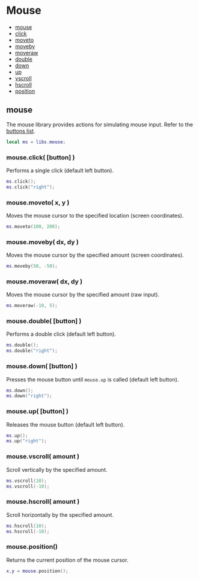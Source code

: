 
# Mouse
* [mouse](#mouse-1)
* [click](#mouseclick-button-)
* [moveto](#mousemoveto-x-y-)
* [moveby](#mousemoveby-x-y-)
* [moveraw](#mousemoveraw-x-y-)
* [double](#mousedouble-button-)
* [down](#mousedown-button-)
* [up](#mouseup-button-)
* [vscroll](#mousevscroll-amount-)
* [hscroll](#mousehscroll-amount-)
* [position](#mouseposition)



## mouse
The mouse library provides actions for simulating mouse input. Refer to the [buttons list](/res/buttons.md).

````lua
local ms = libs.mouse;
````



### mouse.click( [button] )
Performs a single click (default left button).

````lua
ms.click();
ms.click("right");
````



### mouse.moveto( x, y )
Moves the mouse cursor to the specified location (screen coordinates).

````lua
ms.moveto(100, 200);
````



### mouse.moveby( dx, dy )
Moves the mouse cursor by the specified amount (screen coordinates).

````lua
ms.moveby(50, -50);
````



### mouse.moveraw( dx, dy )
Moves the mouse cursor by the specified amount (raw input).

````lua
ms.moveraw(-10, 5);
````



### mouse.double( [button] )
Performs a double click (default left button).

````lua
ms.double();
ms.double("right");
````



### mouse.down( [button] )
Presses the mouse button until ``mouse.up`` is called (default left button).

````lua
ms.down();
ms.down("right");
````



### mouse.up( [button] )
Releases the mouse button (default left button).

````lua
ms.up();
ms.up("right");
````



### mouse.vscroll( amount )
Scroll vertically by the specified amount.

````lua
ms.vscroll(10);
ms.vscroll(-10);
````



### mouse.hscroll( amount )
Scroll horizontally by the specified amount.

````lua
ms.hscroll(10);
ms.hscroll(-10);
````



### mouse.position()
Returns the current position of the mouse cursor.

````lua
x,y = mouse.position();
````


